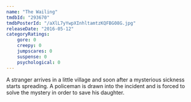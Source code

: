 ```yaml
---
name: "The Wailing"
tmdbId: "293670"
tmdbPosterId: "/aXlL7yYwpXInhltamtzKQFBG08G.jpg"
releaseDate: "2016-05-12"
categoryRatings:
    gore: 0
    creepy: 0
    jumpscares: 0
    suspense: 0
    psychological: 0
---
```

A stranger arrives in a little village and soon after a mysterious sickness starts spreading. A policeman is drawn into the incident and is forced to solve the mystery in order to save his daughter.
